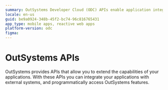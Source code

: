 ```yaml
---
summary: OutSystems Developer Cloud (ODC) APIs enable application integration and feature access.
locale: en-us
guid: be9a0924-348b-45f2-bc74-96c816765431
app_type: mobile apps, reactive web apps
platform-version: odc
figma:
---
```


# OutSystems APIs

OutSystems provides APIs that allow you to extend the capabilities of your applications. With these APIs you can integrate your applications with external systems, and programmatically access OutSystems features.
